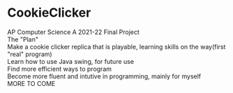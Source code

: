 # CookieClicker
AP Computer Science A 2021-22 Final Project<br />
The "Plan"<br />
Make a cookie clicker replica that is playable, learning skills on the way(first "real" program)<br />
Learn how to use Java swing, for future use<br />
Find more efficient ways to program<br />
Become more fluent and intutive in programming, mainly for myself <br />
MORE TO COME <br />
